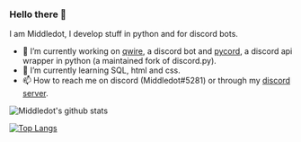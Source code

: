 ### Hello there 👋

I am Middledot, I develop stuff in python and for discord bots.

- 🔭 I’m currently working on [qwire](https://discord.com/api/oauth2/authorize?client_id=769943952030826497&permissions=607513815&scope=bot%20applications.commands), a discord bot and [pycord](https://github.com/Pycord-Development/pycord), a discord api wrapper in python (a maintained fork of discord.py).
- 🌱 I’m currently learning SQL, html and css.
- 📫 How to reach me on discord (Middledot#5281) or through my [discord server](https://discord.gg/rErhkYxd8p).

![Middledot's github stats](https://github-readme-stats.vercel.app/api?username=Middledot&show_icons=true&theme=merko)

[![Top Langs](https://github-readme-stats.vercel.app/api/top-langs/?username=Middledot)](https://github.com/anuraghazra/github-readme-stats)


